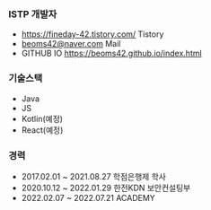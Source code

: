 
### ISTP 개발자
- https://fineday-42.tistory.com/ Tistory
- beoms42@naver.com Mail
- GITHUB IO https://beoms42.github.io/index.html

### 기술스택
- Java
- JS
- Kotlin(예정)
- React(예정)

### 경력
- 2017.02.01 ~ 2021.08.27 학점은행제 학사
- 2020.10.12 ~ 2022.01.29 한전KDN 보안컨설팅부
- 2022.02.07 ~ 2022.07.21 ACADEMY

<div align=center>
